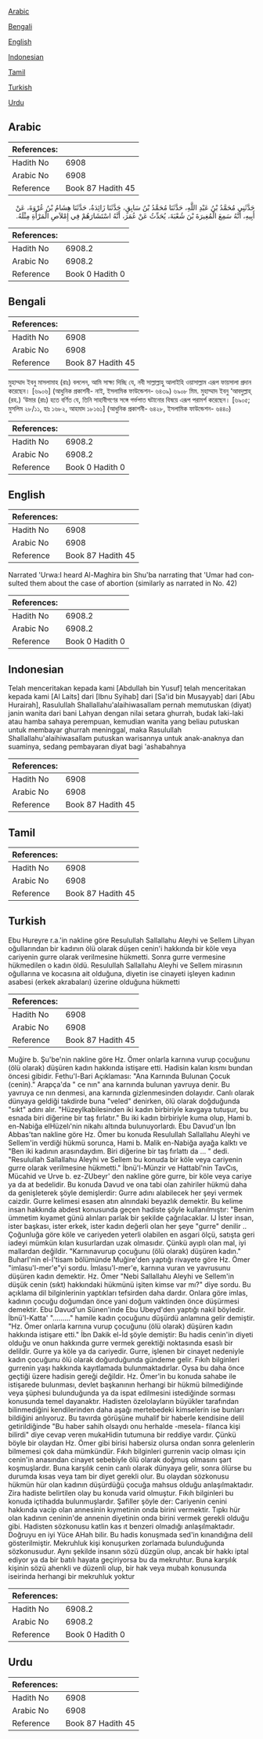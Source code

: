[Arabic](#arabic)

[Bengali](#bengali)

[English](#english)

[Indonesian](#indonesian)

[Tamil](#tamil)

[Turkish](#turkish)

[Urdu](#urdu)

## Arabic


<div dir="rtl" lang="ar" style={{fontSize:'larger',backgroundColor:'#f8f9fa',padding:20}}>

</div>
<div style={{backgroundColor:'#f8f9fa',padding:20, marginBottom: 10}}><table> <thead> <tr> <th>References:</th> <th></th> </tr> </thead> <tbody><tr><td>Hadith No</td><td>6908</td></tr><tr><td>Arabic No</td><td>6908</td></tr><tr><td>Reference</td><td>Book 87 Hadith 45</td></tr></tbody></table></div>


<div dir="rtl" lang="ar" style={{fontSize:'larger',backgroundColor:'#f8f9fa',padding:20}}>
حَدَّثَنِي مُحَمَّدُ بْنُ عَبْدِ اللَّهِ، حَدَّثَنَا مُحَمَّدُ بْنُ سَابِقٍ، حَدَّثَنَا زَائِدَةُ، حَدَّثَنَا هِشَامُ بْنُ عُرْوَةَ، عَنْ أَبِيهِ، أَنَّهُ سَمِعَ الْمُغِيرَةَ بْنَ شُعْبَةَ، يُحَدِّثُ عَنْ عُمَرَ، أَنَّهُ اسْتَشَارَهُمْ فِي إِمْلاَصِ الْمَرْأَةِ مِثْلَهُ‏.‏
</div>
<div style={{backgroundColor:'#f8f9fa',padding:20, marginBottom: 10}}><table> <thead> <tr> <th>References:</th> <th></th> </tr> </thead> <tbody><tr><td>Hadith No</td><td>6908.2</td></tr><tr><td>Arabic No</td><td>6908.2</td></tr><tr><td>Reference</td><td>Book 0 Hadith 0</td></tr></tbody></table></div>

## Bengali


<div dir="ltr" lang="bn" style={{fontSize:'larger',backgroundColor:'#f8f9fa',padding:20}}>

</div>
<div style={{backgroundColor:'#f8f9fa',padding:20, marginBottom: 10}}><table> <thead> <tr> <th>References:</th> <th></th> </tr> </thead> <tbody><tr><td>Hadith No</td><td>6908</td></tr><tr><td>Arabic No</td><td>6908</td></tr><tr><td>Reference</td><td>Book 87 Hadith 45</td></tr></tbody></table></div>


<div dir="ltr" lang="bn" style={{fontSize:'larger',backgroundColor:'#f8f9fa',padding:20}}>
মুহাম্মাদ ইবনু মাসলামাহ (রাঃ) বললেন, আমি সাক্ষ্য দিচ্ছি যে, নবী সাল্লাল্লাহু আলাইহি ওয়াসাল্লাম এরূপ ফায়সালা প্রদান করেছেন। [৬৯০৬] (আধুনিক প্রকাশনী- নাই, ইসলামিক ফাউন্ডেশন- ৬৪৩৯) ৬৯০৮ মিম. মুহাম্মাদ ইবনু ‘আবদুল্লাহ্ (রহ.) ‘উমার (রাঃ) হতে বর্ণিত যে, তিনি সাহাবীগণের সঙ্গে গর্ভপাত ঘটানোর বিষয়ে এরূপ পরামর্শ করেছেন। [৬৯০৫; মুসলিম ২৮/১১, হাঃ ১৬৮২, আহমাদ ১৮১৬১] (আধুনিক প্রকাশনী- ৬৪২৮, ইসলামিক ফাউন্ডেশন- ৬৪৪০)
</div>
<div style={{backgroundColor:'#f8f9fa',padding:20, marginBottom: 10}}><table> <thead> <tr> <th>References:</th> <th></th> </tr> </thead> <tbody><tr><td>Hadith No</td><td>6908.2</td></tr><tr><td>Arabic No</td><td>6908.2</td></tr><tr><td>Reference</td><td>Book 0 Hadith 0</td></tr></tbody></table></div>

## English


<div dir="ltr" lang="en" style={{fontSize:'larger',backgroundColor:'#f8f9fa',padding:20}}>

</div>
<div style={{backgroundColor:'#f8f9fa',padding:20, marginBottom: 10}}><table> <thead> <tr> <th>References:</th> <th></th> </tr> </thead> <tbody><tr><td>Hadith No</td><td>6908</td></tr><tr><td>Arabic No</td><td>6908</td></tr><tr><td>Reference</td><td>Book 87 Hadith 45</td></tr></tbody></table></div>


<div dir="ltr" lang="en" style={{fontSize:'larger',backgroundColor:'#f8f9fa',padding:20}}>
Narrated 'Urwa:I heard Al-Maghira bin Shu'ba narrating that 'Umar had consulted them about the case of abortion (similarly as narrated in No. 42)
</div>
<div style={{backgroundColor:'#f8f9fa',padding:20, marginBottom: 10}}><table> <thead> <tr> <th>References:</th> <th></th> </tr> </thead> <tbody><tr><td>Hadith No</td><td>6908.2</td></tr><tr><td>Arabic No</td><td>6908.2</td></tr><tr><td>Reference</td><td>Book 0 Hadith 0</td></tr></tbody></table></div>

## Indonesian


<div dir="ltr" lang="id" style={{fontSize:'larger',backgroundColor:'#f8f9fa',padding:20}}>
Telah menceritakan kepada kami [Abdullah bin Yusuf] telah menceritakan kepada kami [Al Laits] dari [Ibnu Syihab] dari [Sa'id bin Musayyab] dari [Abu Hurairah], Rasulullah Shallallahu'alaihiwasallam pernah memutuskan (diyat) janin wanita dari bani Lahyan dengan nilai setara ghurrah, budak laki-laki atau hamba sahaya perempuan, kemudian wanita yang beliau putuskan untuk membayar ghurrah meninggal, maka Rasulullah Shallallahu'alaihiwasallam putuskan warisannya untuk anak-anaknya dan suaminya, sedang pembayaran diyat bagi 'ashabahnya
</div>
<div style={{backgroundColor:'#f8f9fa',padding:20, marginBottom: 10}}><table> <thead> <tr> <th>References:</th> <th></th> </tr> </thead> <tbody><tr><td>Hadith No</td><td>6908</td></tr><tr><td>Arabic No</td><td>6908</td></tr><tr><td>Reference</td><td>Book 87 Hadith 45</td></tr></tbody></table></div>

## Tamil


<div dir="ltr" lang="ta" style={{fontSize:'larger',backgroundColor:'#f8f9fa',padding:20}}>

</div>
<div style={{backgroundColor:'#f8f9fa',padding:20, marginBottom: 10}}><table> <thead> <tr> <th>References:</th> <th></th> </tr> </thead> <tbody><tr><td>Hadith No</td><td>6908</td></tr><tr><td>Arabic No</td><td>6908</td></tr><tr><td>Reference</td><td>Book 87 Hadith 45</td></tr></tbody></table></div>

## Turkish


<div dir="ltr" lang="tr" style={{fontSize:'larger',backgroundColor:'#f8f9fa',padding:20}}>
Ebu Hureyre r.a.'in nakline göre Resulullah Sallallahu Aleyhi ve Sellem Lihyan oğullarından bir kadının ölü olarak düşen cenin'i hakkında bir köle veya cariyenin gurre olarak verilmesine hükmetti. Sonra gurre vermesine hükmedilen o kadın öldü. Resulullah Sallallahu Aleyhi ve Sellem mirasının oğullarına ve kocasına ait olduğuna, diyetin ise cinayeti işleyen kadının asabesi (erkek akrabaları) üzerine olduğuna hükmetti
</div>
<div style={{backgroundColor:'#f8f9fa',padding:20, marginBottom: 10}}><table> <thead> <tr> <th>References:</th> <th></th> </tr> </thead> <tbody><tr><td>Hadith No</td><td>6908</td></tr><tr><td>Arabic No</td><td>6908</td></tr><tr><td>Reference</td><td>Book 87 Hadith 45</td></tr></tbody></table></div>


<div dir="ltr" lang="tr" style={{fontSize:'larger',backgroundColor:'#f8f9fa',padding:20}}>
Muğire b. Şu'be'nin nakline göre Hz. Ömer onlarla karnına vurup çocuğunu (ölü olarak) düşüren kadın hakkında istişare etti. Hadisin kalan kısmı bundan öncesi gibidir. Fethu'l-Bari Açıklaması: "Ana Karnında Bulunan Çocuk (cenin)." Arapça'da " ce nın" ana karnında bulunan yavruya denir. Bu yavruya ce nın denmesi, ana karnında gizlenmesinden dolayıdır. Canlı olarak dünyaya geldiği takdirde buna "veled" denirken, ölü olarak doğduğunda "sıkt" adını alır. "Hüzeylkabilesinden iki kadın birbiriyle kavgaya tutuşur, bu esnada biri diğerine bir taş fırlatır." Bu iki kadın birbiriyle kuma olup, Hami b. en-Nabiğa elHüzelı'nin nikahı altında bulunuyorlardı. Ebu Davud'un İbn Abbas'tan nakline göre Hz. Ömer bu konuda Resulullah Sallallahu Aleyhi ve Sellem'in verdiği hükmü sorunca, Hami b. Malik en-Nabiğa ayağa kalktı ve "Ben iki kadının arasındaydım. Biri diğerine bir taş fırlattı da ... " dedi. "Resulullah Sallallahu Aleyhi ve Sellem bu konuda bir köle veya cariyenin gurre olarak verilmesine hükmetti." İbnü'l-Münzir ve Hattabl'nin TavCıs, Mücahid ve Urve b. ez-ZUbeyr' den nakline göre gurre, bir köle veya cariye ya da at bedelidir. Bu konuda Davud ve ona tabi olan zahiriler hükmü daha da genişleterek şöyle demişlerdir: Gurre adını alabilecek her şeyi vermek caizdir. Gurre kelimesi esasen atın alnındaki beyazlık demektir. Bu kelime insan hakkında abdest konusunda geçen hadiste şöyle kullanılmıştır: "Benim ümmetim kıyamet günü alınları parlak bir şekilde çağrılacaklar. IJ İster insan, ister başkası, ister erkek, ister kadın değerli olan her şeye "gurre" denilir .. Çoğunluğa göre köle ve cariyeden yeterli olabilen en asgari ölçü, satışta geri iadeyi mümkün kılan kusurlardan uzak olmasıdır. Çünkü ayıplı olan mal, iyi mallardan değildir. "Karnınavurup çocuğunu (ölü olarak) düşüren kadın." Buharl'nin el-İ'tisam bölümünde Muğire'den yaptığı rivayete göre Hz. Ömer "imlasu'l-mer'e"yi sordu. İmlasu'l-mer'e, karnına vuran ve yavrusunu düşüren kadın demektir. Hz. Ömer "Nebi Sallallahu Aleyhi ve Sellem'in düşük cenin (sıkt) hakkındaki hükmünü işiten kimse var mı?" diye sordu. Bu açıklama dil bilginlerinin yaptıkları tefsirden daha dardır. Onlara göre imlas, kadının çocuğu doğumdan önce yani doğum vaktinden önce düşürmesi demektir. Ebu Davud'un Sünen'inde Ebu Ubeyd'den yaptığı nakil böyledir. İbnü'l-Katta' "........." hamile kadın çocuğunu düşürdü anlamına gelir demiştir. "Hz. Ömer onlarla karnına vurup çocuğunu (ölü olarak) düşüren kadın hakkında istişare etti." İbn Dakik el-İd şöyle demiştir: Bu hadis cenin'in diyeti olduğu ve onun hakkında gurre vermek gerektiği noktasında esaslı bir delildir. Gurre ya köle ya da cariyedir. Gurre, işlenen bir cinayet nedeniyle kadın çocuğunu ölü olarak doğurduğunda gündeme gelir. Fıkıh bilginleri gurrenin yaşı hakkında kayıtlamada bulunmaktadırlar. Oysa bu daha önce geçtiği üzere hadisin gereği değildir. Hz. Ömer'in bu konuda sahabe ile istişarede bulunması, devlet başkanının herhangi bir hükmü bilmediğinde veya şüphesi bulunduğunda ya da ispat edilmesini istediğinde sorması konusunda temel dayanaktır. Hadisten özelolayların büyükler tarafından bilinmediğini kendilerinden daha aşağı mertebedeki kimselerin ise bunları bildiğini anlıyoruz. Bu tavırda görüşüne muhalif bir haberle kendisine delil getirildiğinde "Bu haber sahih olsaydı onu herhalde -mesela- filanca kişi bilirdi" diye cevap veren mukaHidin tutumuna bir reddiye vardır. Çünkü böyle bir olaydan Hz. Ömer gibi birisi habersiz olursa ondan sonra gelenlerin bilmemesi çok daha mümkündür. Fıkıh bilginleri gurrenin vacip olması için cenin'in anasından cinayet sebebiyle ölü olarak doğmuş olmasını şart koşmuşlardır. Buna karşılık cenin canlı olarak dünyaya gelir, sonra ölürse bu durumda kısas veya tam bir diyet gerekli olur. Bu olaydan sözkonusu hükmün hür olan kadının düşürdüğü çocuğa mahsus olduğu anlaşılmaktadır. Zira hadiste belirtilen olay bu konuda varid olmuştur. Fıkıh bilginleri bu konuda içtihadda bulunmuşlardır. Şafiller şöyle der: Cariyenin cenini hakkında vacip olan annesinin kıymetinin onda birini vermektir. Tıpkı hür olan kadının ceninin'de annenin diyetinin onda birini vermek gerekli olduğu gibi. Hadisten sözkonusu katlin kas ıt benzeri olmadığı anlaşılmaktadır. Doğruyu en iyi Yüce AHah bilir. Bu hadis konuşmada sed'in kınandığına delil gösterilmiştir. Mekruhluk kişi konuşurken zorlamada bulunduğunda sözkonusudur. Aynı şekilde insanın sözü düzgün olup, ancak bir hakkı iptal ediyor ya da bir batılı hayata geçiriyorsa bu da mekruhtur. Buna karşılık kişinin sözü ahenkli ve düzenli olup, bir hak veya mubah konusunda iseirinda herhangi bir mekruhluk yoktur
</div>
<div style={{backgroundColor:'#f8f9fa',padding:20, marginBottom: 10}}><table> <thead> <tr> <th>References:</th> <th></th> </tr> </thead> <tbody><tr><td>Hadith No</td><td>6908.2</td></tr><tr><td>Arabic No</td><td>6908.2</td></tr><tr><td>Reference</td><td>Book 0 Hadith 0</td></tr></tbody></table></div>

## Urdu


<div dir="rtl" lang="ur" style={{fontSize:'larger',backgroundColor:'#f8f9fa',padding:20}}>

</div>
<div style={{backgroundColor:'#f8f9fa',padding:20, marginBottom: 10}}><table> <thead> <tr> <th>References:</th> <th></th> </tr> </thead> <tbody><tr><td>Hadith No</td><td>6908</td></tr><tr><td>Arabic No</td><td>6908</td></tr><tr><td>Reference</td><td>Book 87 Hadith 45</td></tr></tbody></table></div>